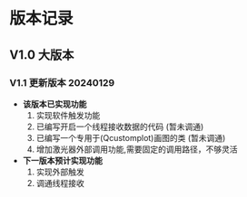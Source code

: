# 版本记录
## V1.0 大版本
### V1.1 更新版本 20240129

* **该版本已实现功能**
    1. 实现软件触发功能
    2. 已编写开启一个线程接收数据的代码            (暂未调通)
    3. 已编写一个专用于(Qcustomplot)画图的类     (暂未调通)
    4. 增加激光器外部调用功能,需要固定的调用路径，不够灵活
* **下一版本预计实现功能**
    1. 实现外部触发
    2. 调通线程接收

